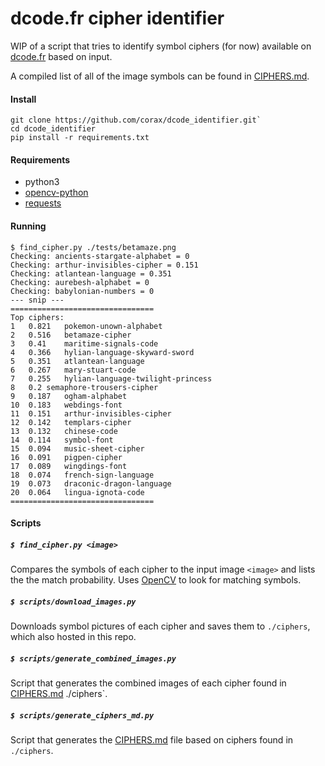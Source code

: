 # dcode.fr cipher identifier
WIP of a script that tries to identify symbol ciphers (for now) available on [dcode.fr](https://www.dcode.fr/) based on input.

A compiled list of all of the image symbols can be found in [CIPHERS.md](CIPHERS.md).

#### Install
```
git clone https://github.com/corax/dcode_identifier.git`
cd dcode_identifier
pip install -r requirements.txt
```

#### Requirements
- python3
- [opencv-python](https://pypi.org/project/opencv-python/)
- [requests](https://pypi.org/project/requests/)

#### Running
```
$ find_cipher.py ./tests/betamaze.png
Checking: ancients-stargate-alphabet = 0
Checking: arthur-invisibles-cipher = 0.151
Checking: atlantean-language = 0.351
Checking: aurebesh-alphabet = 0
Checking: babylonian-numbers = 0
--- snip ---
================================
Top ciphers:
1	0.821	pokemon-unown-alphabet
2	0.516	betamaze-cipher
3	0.41	maritime-signals-code
4	0.366	hylian-language-skyward-sword
5	0.351	atlantean-language
6	0.267	mary-stuart-code
7	0.255	hylian-language-twilight-princess
8	0.2	semaphore-trousers-cipher
9	0.187	ogham-alphabet
10	0.183	webdings-font
11	0.151	arthur-invisibles-cipher
12	0.142	templars-cipher
13	0.132	chinese-code
14	0.114	symbol-font
15	0.094	music-sheet-cipher
16	0.091	pigpen-cipher
17	0.089	wingdings-font
18	0.074	french-sign-language
19	0.073	draconic-dragon-language
20	0.064	lingua-ignota-code
================================
```

#### Scripts
##### `$ find_cipher.py <image>`
Compares the symbols of each cipher to the input image `<image>` and lists the the match probability.
Uses [OpenCV](https://opencv.org/) to look for matching symbols.

##### `$ scripts/download_images.py`
Downloads symbol pictures of each cipher and saves them to `./ciphers`, which also hosted in this repo.

##### `$ scripts/generate_combined_images.py`
Script that generates the combined images of each cipher found in [CIPHERS.md](CIPHERS.md) ./ciphers`.

##### `$ scripts/generate_ciphers_md.py`
Script that generates the [CIPHERS.md](CIPHERS.md) file based on ciphers found in `./ciphers`.
